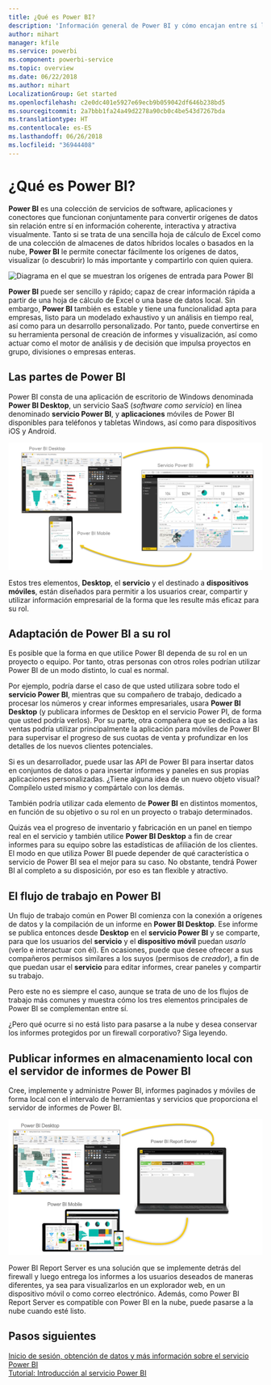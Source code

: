 ```yaml
---
title: ¿Qué es Power BI?
description: 'Información general de Power BI y cómo encajan entre sí las distintas partes: Power BI Desktop, servicio Power BI, Power BI Mobile, Report Server y Power BI Embedded.'
author: mihart
manager: kfile
ms.service: powerbi
ms.component: powerbi-service
ms.topic: overview
ms.date: 06/22/2018
ms.author: mihart
LocalizationGroup: Get started
ms.openlocfilehash: c2e0dc401e5927e69ecb9b059042df646b238bd5
ms.sourcegitcommit: 2a7bbb1fa24a49d2278a90cb0c4be543d7267bda
ms.translationtype: HT
ms.contentlocale: es-ES
ms.lasthandoff: 06/26/2018
ms.locfileid: "36944408"
---
```

# <a name="what-is-power-bi"></a>¿Qué es Power BI?
**Power BI** es una colección de servicios de software, aplicaciones y conectores que funcionan conjuntamente para convertir orígenes de datos sin relación entre sí en información coherente, interactiva y atractiva visualmente. Tanto si se trata de una sencilla hoja de cálculo de Excel como de una colección de almacenes de datos híbridos locales o basados en la nube, **Power BI** le permite conectar fácilmente los orígenes de datos, visualizar (o descubrir) lo más importante y compartirlo con quien quiera.

![Diagrama en el que se muestran los orígenes de entrada para Power BI](media/power-bi-overview/power-bi-input.png)

**Power BI** puede ser sencillo y rápido; capaz de crear información rápida a partir de una hoja de cálculo de Excel o una base de datos local. Sin embargo, **Power BI** también es estable y tiene una funcionalidad apta para empresas, listo para un modelado exhaustivo y un análisis en tiempo real, así como para un desarrollo personalizado. Por tanto, puede convertirse en su herramienta personal de creación de informes y visualización, así como actuar como el motor de análisis y de decisión que impulsa proyectos en grupo, divisiones o empresas enteras.

## <a name="the-parts-of-power-bi"></a>Las partes de Power BI
Power BI consta de una aplicación de escritorio de Windows denominada **Power BI Desktop**, un servicio SaaS (*software como servicio*) en línea denominado **servicio Power BI**, y **aplicaciones** móviles de Power BI disponibles para teléfonos y tabletas Windows, así como para dispositivos iOS y Android.

![Power BI Desktop, servicio, dispositivos móviles](media/power-bi-overview/power-bi-blocks.png)

Estos tres elementos, **Desktop**, el **servicio** y el destinado a **dispositivos móviles**, están diseñados para permitir a los usuarios crear, compartir y utilizar información empresarial de la forma que les resulte más eficaz para su rol.

## <a name="how-power-bi-matches-your-role"></a>Adaptación de Power BI a su rol
Es posible que la forma en que utilice Power BI dependa de su rol en un proyecto o equipo. Por tanto, otras personas con otros roles podrían utilizar Power BI de un modo distinto, lo cual es normal.

Por ejemplo, podría darse el caso de que usted utilizara sobre todo el **servicio Power BI**, mientras que su compañero de trabajo, dedicado a procesar los números y crear informes empresariales, usara **Power BI Desktop** (y publicara informes de Desktop en el servicio Power PI, de forma que usted podría verlos). Por su parte, otra compañera que se dedica a las ventas podría utilizar principalmente la aplicación para móviles de Power BI para supervisar el progreso de sus cuotas de venta y profundizar en los detalles de los nuevos clientes potenciales.

Si es un desarrollador, puede usar las API de Power BI para insertar datos en conjuntos de datos o para insertar informes y paneles en sus propias aplicaciones personalizadas. ¿Tiene alguna idea de un nuevo objeto visual? Compílelo usted mismo y compártalo con los demás.  

También podría utilizar cada elemento de **Power BI** en distintos momentos, en función de su objetivo o su rol en un proyecto o trabajo determinados.

Quizás vea el progreso de inventario y fabricación en un panel en tiempo real en el servicio y también utilice **Power BI Desktop** a fin de crear informes para su equipo sobre las estadísticas de afiliación de los clientes. El modo en que utiliza Power BI puede depender de qué característica o servicio de Power BI sea el mejor para su caso. No obstante, tendrá Power BI al completo a su disposición, por eso es tan flexible y atractivo.

## <a name="the-flow-of-work-in-power-bi"></a>El flujo de trabajo en Power BI
Un flujo de trabajo común en Power BI comienza con la conexión a orígenes de datos y la compilación de un informe en **Power BI Desktop**. Ese informe se publica entonces desde **Desktop** en el **servicio Power BI** y se comparte, para que los usuarios del **servicio** y el **dispositivo móvil** puedan *usarlo* (verlo e interactuar con él).
En ocasiones, puede que desee ofrecer a sus compañeros permisos similares a los suyos (permisos de *creador*), a fin de que puedan usar el **servicio** para editar informes, crear paneles y compartir su trabajo.

Pero este no es siempre el caso, aunque se trata de uno de los flujos de trabajo más comunes y muestra cómo los tres elementos principales de Power BI se complementan entre sí.

¿Pero qué ocurre si no está listo para pasarse a la nube y desea conservar los informes protegidos por un firewall corporativo?  Siga leyendo.

## <a name="on-premises-reporting-with-power-bi-report-server"></a>Publicar informes en almacenamiento local con el servidor de informes de Power BI
Cree, implemente y administre Power BI, informes paginados y móviles de forma local con el intervalo de herramientas y servicios que proporciona el servidor de informes de Power BI.

![Diagrama del entorno local](media/power-bi-overview/power-bi-report-server2.png)

Power BI Report Server es una solución que se implemente detrás del firewall y luego entrega los informes a los usuarios deseados de maneras diferentes, ya sea para visualizarlos en un explorador web, en un dispositivo móvil o como correo electrónico. Además, como Power BI Report Server es compatible con Power BI en la nube, puede pasarse a la nube cuando esté listo.

## <a name="next-steps"></a>Pasos siguientes
[Inicio de sesión, obtención de datos y más información sobre el servicio Power BI](service-the-new-power-bi-experience.md)   
[Tutorial: Introducción al servicio Power BI](service-get-started.md)
